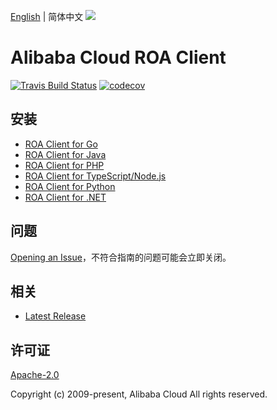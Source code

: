 [English](README.md) | 简体中文
![](https://aliyunsdk-pages.alicdn.com/icons/AlibabaCloud.svg)

# Alibaba Cloud ROA Client

[![Travis Build Status](https://travis-ci.org/aliyun/tea-roa.svg?branch=master)](https://travis-ci.org/aliyun/tea-roa)
[![codecov](https://codecov.io/gh/aliyun/tea-roa/branch/master/graph/badge.svg)](https://codecov.io/gh/aliyun/tea-roa)

## 安装

- [ROA Client for Go](./golang/README-CN.md)
- [ROA Client for Java](./java/README-CN.md)
- [ROA Client for PHP](./php/README-CN.md)
- [ROA Client for TypeScript/Node.js](./ts/README-CN.md)
- [ROA Client for Python](./python/README-CN.md)
- [ROA Client for .NET](./csharp/README-CN.md)

## 问题

[Opening an Issue](https://github.com/aliyun/tea-roa/issues/new)，不符合指南的问题可能会立即关闭。

## 相关

- [Latest Release](https://github.com/aliyun/tea-roa)

## 许可证

[Apache-2.0](http://www.apache.org/licenses/LICENSE-2.0)

Copyright (c) 2009-present, Alibaba Cloud All rights reserved.
